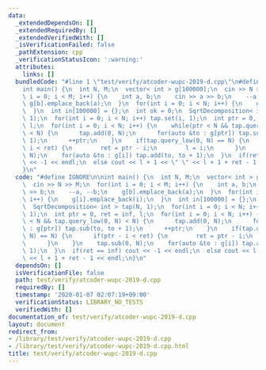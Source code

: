 ```yaml
---
data:
  _extendedDependsOn: []
  _extendedRequiredBy: []
  _extendedVerifiedWith: []
  _isVerificationFailed: false
  _pathExtension: cpp
  _verificationStatusIcon: ':warning:'
  attributes:
    links: []
  bundledCode: "#line 1 \"test/verify/atcoder-wupc-2019-d.cpp\"\n#define IGNORE\n\n\
    int main() {\n  int N, M;\n  vector< int > g[100000];\n  cin >> N >> M;\n  for(int\
    \ i = 0; i < M; i++) {\n    int a, b;\n    cin >> a >> b;\n    --a, --b;\n   \
    \ g[b].emplace_back(a);\n  }\n  for(int i = 0; i < N; i++) {\n    g[i].emplace_back(i);\n\
    \  }\n  int in[100000] = {};\n  int ok = 0;\n  SqrtDecomposition< int > tap(N,\
    \ 1);\n  for(int i = 0; i < N; i++) tap.set(i, 1);\n  int ptr = 0, ret = inf,\
    \ l;\n  for(int i = 0; i < N; i++) {\n    while(ptr < N && tap.query_low(0, N)\
    \ < N) {\n      tap.add(0, N);\n      for(auto &to : g[ptr]) tap.sub(to, to +\
    \ 1);\n      ++ptr;\n    }\n    if(tap.query_low(0, N) == N) {\n      if(ptr -\
    \ i < ret) {\n        ret = ptr - i;\n        l = i;\n      }\n    }\n    tap.sub(0,\
    \ N);\n    for(auto &to : g[i]) tap.add(to, to + 1);\n  }\n  if(ret == inf) cout\
    \ << -1 << endl;\n  else cout << l + 1 << \" \" << l + 1 + ret - 1 << endl;\n\
    }\n"
  code: "#define IGNORE\n\nint main() {\n  int N, M;\n  vector< int > g[100000];\n\
    \  cin >> N >> M;\n  for(int i = 0; i < M; i++) {\n    int a, b;\n    cin >> a\
    \ >> b;\n    --a, --b;\n    g[b].emplace_back(a);\n  }\n  for(int i = 0; i < N;\
    \ i++) {\n    g[i].emplace_back(i);\n  }\n  int in[100000] = {};\n  int ok = 0;\n\
    \  SqrtDecomposition< int > tap(N, 1);\n  for(int i = 0; i < N; i++) tap.set(i,\
    \ 1);\n  int ptr = 0, ret = inf, l;\n  for(int i = 0; i < N; i++) {\n    while(ptr\
    \ < N && tap.query_low(0, N) < N) {\n      tap.add(0, N);\n      for(auto &to\
    \ : g[ptr]) tap.sub(to, to + 1);\n      ++ptr;\n    }\n    if(tap.query_low(0,\
    \ N) == N) {\n      if(ptr - i < ret) {\n        ret = ptr - i;\n        l = i;\n\
    \      }\n    }\n    tap.sub(0, N);\n    for(auto &to : g[i]) tap.add(to, to +\
    \ 1);\n  }\n  if(ret == inf) cout << -1 << endl;\n  else cout << l + 1 << \" \"\
    \ << l + 1 + ret - 1 << endl;\n}\n"
  dependsOn: []
  isVerificationFile: false
  path: test/verify/atcoder-wupc-2019-d.cpp
  requiredBy: []
  timestamp: '2020-01-07 02:07:19+09:00'
  verificationStatus: LIBRARY_NO_TESTS
  verifiedWith: []
documentation_of: test/verify/atcoder-wupc-2019-d.cpp
layout: document
redirect_from:
- /library/test/verify/atcoder-wupc-2019-d.cpp
- /library/test/verify/atcoder-wupc-2019-d.cpp.html
title: test/verify/atcoder-wupc-2019-d.cpp
---
```

